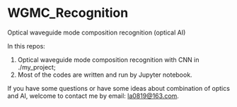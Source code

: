 # WGMC_Recognition
Optical waveguide mode composition recognition (optical AI)

In this repos:
  1. Optical waveguide mode composition recognition with CNN in ./my_project;
  2. Most of the codes are written and run by Jupyter notebook.

If you have some questions or have some ideas about combination of optics and AI, 
welcome to contact me by email: la0819@163.com.
